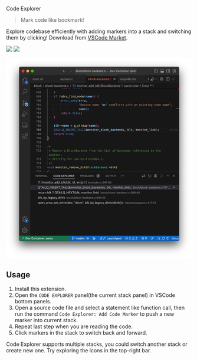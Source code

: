 Code Explorer

> Mark code like bookmark!

Explore codebase efficiently with adding markers into a stack and switching them by clicking! Download from [VSCode Market](https://marketplace.visualstudio.com/items?itemName=tianjianchn.code-explorer).

![](https://vsmarketplacebadges.dev/version/tianjianchn.code-explorer.png) ![](https://vsmarketplacebadges.dev/installs/tianjianchn.code-explorer.png)

![](./media/example.jpeg)

## Usage

1. Install this extension.
2. Open the `CODE EXPLORER` panel(the current stack panel) in VSCode bottom panels.
3. Open a source code file and select a statement like function call, then run the command `Code Explorer: Add Code Marker` to push a new marker into current stack.
4. Repeat last step when you are reading the code.
5. Click markers in the stack to switch back and forward.

Code Explorer supports multiple stacks, you could switch another stack or create new one. Try exploring the icons in the top-right bar.
